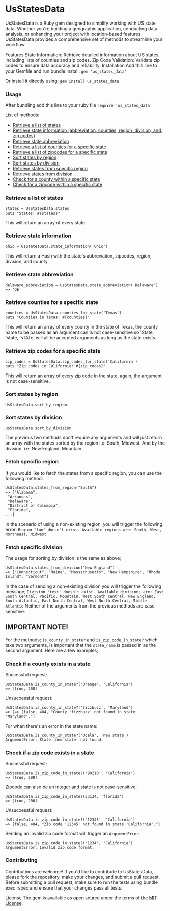 # UsStatesData
UsStatesData is a Ruby gem designed to simplify working with US state data. Whether you're building a geographic application, conducting data analysis, or enhancing your project with location-based features, UsStatesData provides a comprehensive set of methods to streamline your workflow.

Features
State Information: Retrieve detailed information about US states, including lists of counties and zip codes.
Zip Code Validation: Validate zip codes to ensure data accuracy and reliability.
Installation
Add this line to your Gemfile and run bundle install:
`gem 'us_states_data'`

Or install it directly using:
`gem install us_states_data`

### Usage
After bundling add this line to your ruby file
`require 'us_states_data'`

List of methods:
- [Retrieve a list of states](#retrieve-a-list-of-states)
- [Retrieve state information (abbreviation, counties, region, division, and, zip codes)](#retrieve-state-information)
- [Retrieve state abbreviation](#retrieve-state-abbreviation)
- [Retrieve a list of counties for a specific state](#retrieve-counties-for-a-specific-state)
- [Retrieve a list of zipcodes for a specific state](#retrieve-zip-codes-for-a-specific-state)
- [Sort states by region](#sort-states-by-region)
- [Sort states by division](#sort-states-by-division)
- [Retrieve states from specific region](#fetch-specific-region)
- [Retrieve states from division](#fetch-specific-division)
- [Check for a county within a specific state](#check-if-a-county-exists-in-a-state)
- [Check for a zipcode within a specific state](#check-if-a-zip-code-exists-in-a-state)

  
### Retrieve a list of states
```
states = UsStatesData.states
puts "States: #{states}"
```
This will return an array of every state. 

### Retrieve state information
```
ohio = UsStatesData.state_information('Ohio')
```
This will return a Hash with the state's abbreviation, zipcodes, region, division, and county.

### Retrieve state abbreviation
```
delaware_abbreviation = UsStatesData.state_abbreviation('Delaware')
=> 'DE'
```

### Retrieve counties for a specific state
```
counties = UsStatesData.counties_for_state('Texas')
puts "Counties in Texas: #{counties}"
```
This will return an array of every county in the state of Texas, the county name to be passed as an argument can is not case-sensitive so 'State, 'state, 'sTATe' will all be accepted arguments as long as the state exists.


### Retrieve zip codes for a specific state
```
zip_codes = UsStatesData.zip_codes_for_state('California')
puts "Zip codes in California: #{zip_codes}"
```
This will return an array of every zip code in the state, again, the argument is not case-sensitive. 


### Sort states by region
```
UsStatesData.sort_by_region
```

### Sort states by division
```
UsStatesData.sort_by_division
```

The previous two methods don't require any arguments and will just return an array with the states sorted by the region i.e: South, Midwest. And by the division, i.e: New England, Mountain.

### Fetch specific region
If you would like to fetch the states from a specific region, you can use the following method:
```
UsStatesData.states_from_region("South")
=> ["Alabama",
 "Arkansas",
 "Delaware",
 "District of Columbia",
 "Florida",
...]
```
In the scenario of using a non-existing region, you will trigger the following error: `Region 'foo' doesn't exist. Available regions are: South, West, Northeast, Midwest`


### Fetch specific division
The usage for sorting by division is the same as above;
```
UsStatesData.states_from_division("New England")
=> ["Connecticut", "Maine", "Massachusetts", "New Hampshire", "Rhode Island", "Vermont"]
```
In the case of sending a non-existing division you will trigger the following message; `Division 'test' doesn't exist. Available divisions are: East South Central, Pacific, Mountain, West South Central, New England, South Atlantic, East North Central, West North Central, Middle Atlantic`
Neither of the arguments from the previous methods are case-sensitive.

## IMPORTANT NOTE!
For the methods; `is_county_in_state?` and `is_zip_code_in_state?` which take two arguments, is important that the `state_name` is passed in as the second argument. Here are a few examples;

### Check if a county exists in a state
Successful request:
```
UsStatesData.is_county_in_state?('Orange', 'California')
=> [true, 200]
```

Unsuccessful request:
```
UsStatesData.is_county_in_state?('fizzbuzz', 'Maryland')
=> [=> [false, 404, "County 'fizzbuzz' not found in state 'Maryland'."]
```

For when there's an error in the state name:
```
UsStatesData.is_county_in_state?('Ocala', 'new state')
ArgumentError: State 'new state' not found.
```

### Check if a zip code exists in a state
Successful request:
```
UsStatesData.is_zip_code_in_state?('90210', 'California')
=> [true, 200]
```

Zipcode can also be an integer and state is not case-sensitive:
```
UsStatesData.is_zip_code_in_state?(33134, 'florida')
=> [true, 200]
```

Unsuccessful request:
```
UsStatesData.is_zip_code_in_state?('12345', 'California')
=> [false, 404, "Zip code '12345' not found in state 'California'."]
```

Sending an invalid zip code format will trigger an `ArgumentError`:
```
UsStatesData.is_zip_code_in_state?('1234', 'California')
ArgumentError: Invalid zip code format.
```


### Contributing
Contributions are welcome! If you'd like to contribute to UsStatesData, please fork the repository, make your changes, and submit a pull request. Before submitting a pull request, make sure to run the tests using bundle exec rspec and ensure that your changes pass all tests.

License
The gem is available as open source under the terms of the [MIT License](https://github.com/git/git-scm.com/blob/main/MIT-LICENSE.txt).